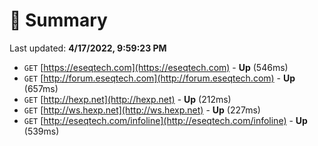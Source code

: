 # 📖 Summary
Last updated: **4/17/2022, 9:59:23 PM**

- `GET` [https://eseqtech.com](https://eseqtech.com) - **Up** (546ms)
- `GET` [http://forum.eseqtech.com](http://forum.eseqtech.com) - **Up** (657ms)
- `GET` [http://hexp.net](http://hexp.net) - **Up** (212ms)
- `GET` [http://ws.hexp.net](http://ws.hexp.net) - **Up** (227ms)
- `GET` [http://eseqtech.com/infoline](http://eseqtech.com/infoline) - **Up** (539ms)

